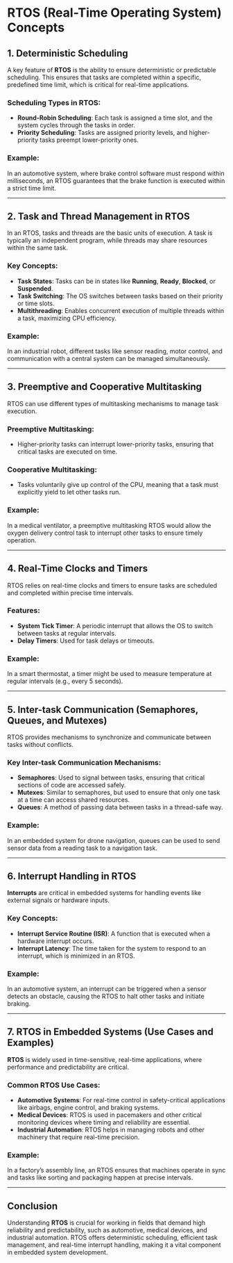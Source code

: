 # **RTOS (Real-Time Operating System) Concepts**

## 1. Deterministic Scheduling

A key feature of **RTOS** is the ability to ensure deterministic or predictable scheduling. This ensures that tasks are completed within a specific, predefined time limit, which is critical for real-time applications.

### Scheduling Types in RTOS:
- **Round-Robin Scheduling**: Each task is assigned a time slot, and the system cycles through the tasks in order.
- **Priority Scheduling**: Tasks are assigned priority levels, and higher-priority tasks preempt lower-priority ones.

### Example:
In an automotive system, where brake control software must respond within milliseconds, an RTOS guarantees that the brake function is executed within a strict time limit.

---

## 2. Task and Thread Management in RTOS

In an RTOS, tasks and threads are the basic units of execution. A task is typically an independent program, while threads may share resources within the same task.

### Key Concepts:
- **Task States**: Tasks can be in states like **Running**, **Ready**, **Blocked**, or **Suspended**.
- **Task Switching**: The OS switches between tasks based on their priority or time slots.
- **Multithreading**: Enables concurrent execution of multiple threads within a task, maximizing CPU efficiency.

### Example:
In an industrial robot, different tasks like sensor reading, motor control, and communication with a central system can be managed simultaneously.

---

## 3. Preemptive and Cooperative Multitasking

RTOS can use different types of multitasking mechanisms to manage task execution.

### **Preemptive Multitasking**:
- Higher-priority tasks can interrupt lower-priority tasks, ensuring that critical tasks are executed on time.
  
### **Cooperative Multitasking**:
- Tasks voluntarily give up control of the CPU, meaning that a task must explicitly yield to let other tasks run.

### Example:
In a medical ventilator, a preemptive multitasking RTOS would allow the oxygen delivery control task to interrupt other tasks to ensure timely operation.

---

## 4. Real-Time Clocks and Timers

RTOS relies on real-time clocks and timers to ensure tasks are scheduled and completed within precise time intervals.

### Features:
- **System Tick Timer**: A periodic interrupt that allows the OS to switch between tasks at regular intervals.
- **Delay Timers**: Used for task delays or timeouts.
  
### Example:
In a smart thermostat, a timer might be used to measure temperature at regular intervals (e.g., every 5 seconds).

---

## 5. Inter-task Communication (Semaphores, Queues, and Mutexes)

RTOS provides mechanisms to synchronize and communicate between tasks without conflicts.

### Key Inter-task Communication Mechanisms:
- **Semaphores**: Used to signal between tasks, ensuring that critical sections of code are accessed safely.
- **Mutexes**: Similar to semaphores, but used to ensure that only one task at a time can access shared resources.
- **Queues**: A method of passing data between tasks in a thread-safe way.

### Example:
In an embedded system for drone navigation, queues can be used to send sensor data from a reading task to a navigation task.

---

## 6. Interrupt Handling in RTOS

**Interrupts** are critical in embedded systems for handling events like external signals or hardware inputs.

### Key Concepts:
- **Interrupt Service Routine (ISR)**: A function that is executed when a hardware interrupt occurs.
- **Interrupt Latency**: The time taken for the system to respond to an interrupt, which is minimized in an RTOS.

### Example:
In an automotive system, an interrupt can be triggered when a sensor detects an obstacle, causing the RTOS to halt other tasks and initiate braking.

---

## 7. RTOS in Embedded Systems (Use Cases and Examples)

**RTOS** is widely used in time-sensitive, real-time applications, where performance and predictability are critical.

### Common RTOS Use Cases:
- **Automotive Systems**: For real-time control in safety-critical applications like airbags, engine control, and braking systems.
- **Medical Devices**: RTOS is used in pacemakers and other critical monitoring devices where timing and reliability are essential.
- **Industrial Automation**: RTOS helps in managing robots and other machinery that require real-time precision.
  
### Example:
In a factory’s assembly line, an RTOS ensures that machines operate in sync and tasks like sorting and packaging happen at precise intervals.

---

## Conclusion

Understanding **RTOS** is crucial for working in fields that demand high reliability and predictability, such as automotive, medical devices, and industrial automation. RTOS offers deterministic scheduling, efficient task management, and real-time interrupt handling, making it a vital component in embedded system development.

